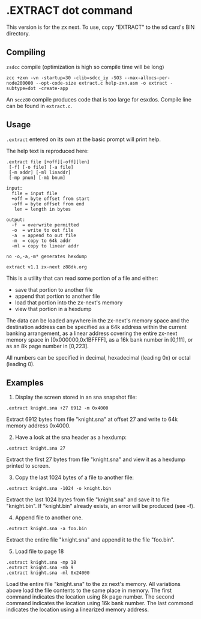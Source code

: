 # .EXTRACT dot command

This version is for the zx next.  To use, copy "EXTRACT" to the sd card's BIN directory.

## Compiling

`zsdcc` compile (optimization is high so compile time will be long)
~~~
zcc +zxn -vn -startup=30 -clib=sdcc_iy -SO3 --max-allocs-per-node200000 --opt-code-size extract.c help-zxn.asm -o extract -subtype=dot -create-app
~~~
An `sccz80` compile produces code that is too large for esxdos.  Compile line can be found in `extract.c`.

## Usage

`.extract` entered on its own at the basic prompt will print help.

The help text is reproduced here:

~~~
.extract file [+off][-off][len]
 [-f] [-o file] [-a file]
 [-m addr] [-ml linaddr]
 [-mp pnum] [-mb bnum]

input:
  file = input file
  +off = byte offset from start
  -off = byte offset from end
   len = length in bytes

output:
  -f  = overwrite permitted
  -o  = write to out file
  -a  = append to out file
  -m  = copy to 64k addr
  -ml = copy to linear addr

no -o,-a,-m* generates hexdump

extract v1.1 zx-next z88dk.org
~~~

This is a utility that can read some portion of a file and either:

* save that portion to another file
* append that portion to another file
* load that portion into the zx-next's memory
* view that portion in a hexdump

The data can be loaded anywhere in the zx-next's memory space and the destination address can be specified as a 64k address within the current banking arrangement, as a linear address covering the entire zx-next memory space in [0x000000,0x1BFFFF], as a 16k bank number in [0,111], or as an 8k page number in [0,223].

All numbers can be specified in decimal, hexadecimal (leading 0x) or octal (leading 0).


## Examples

1. Display the screen stored in an sna snapshot file:

`.extract knight.sna +27 6912 -m 0x4000`

Extract 6912 bytes from file "knight.sna" at offset 27 and write to 64k memory address 0x4000.

2. Have a look at the sna header as a hexdump:

`.extract knight.sna 27`

Extract the first 27 bytes from file "knight.sna" and view it as a hexdump printed to screen.

3. Copy the last 1024 bytes of a file to another file:

`.extract knight.sna -1024 -o knight.bin`

Extract the last 1024 bytes from file "knight.sna" and save it to file "knight.bin".  If "knight.bin" already exists, an error will be produced (see -f).

4. Append file to another one.

`.extract knight.sna -a foo.bin`

Extract the entire file "knight.sna" and append it to the file "foo.bin".

5. Load file to page 18
~~~
.extract knight.sna -mp 18
.extract knight.sna -mb 9
.extract knight.sna -ml 0x24000
~~~

Load the entire file "knight.sna" to the zx next's memory.  All variations above load the file contents to the same place in memory.  The first command indicates the location using 8k page number.  The second command indicates the location using 16k bank number.  The last commond indicates the location using a linearized memory address.
